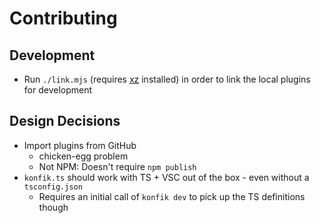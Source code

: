 # Contributing

## Development

- Run `./link.mjs` (requires [xz](https://github.com/google/zx) installed) in order to link the local plugins for development

## Design Decisions

- Import plugins from GitHub
  - chicken-egg problem
  - Not NPM: Doesn't require `npm publish`
- `konfik.ts` should work with TS + VSC out of the box - even without a `tsconfig.json`
  - Requires an initial call of `konfik dev` to pick up the TS definitions though
